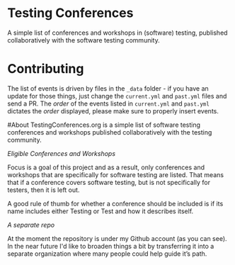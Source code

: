 # Testing Conferences
A simple list of conferences and workshops in (software) testing, published collaboratively with the software testing community.

# Contributing
The list of events is driven by files in the ```_data``` folder - if you have an update for those things, just change the ```current.yml``` and ```past.yml``` files and send a PR. The _order_ of the events listed in ```current.yml``` and ```past.yml``` dictates the _order_ displayed, please make sure to properly insert events.

#About
TestingConferences.org is a simple list of software testing conferences and workshops published collaboratively with the testing community.

_Eligible Conferences and Workshops_

Focus is a goal of this project and as a result, only conferences and workshops that are specifically for software testing are listed. That means that if a conference covers software testing, but is not specifically for testers, then it is left out.

A good rule of thumb for whether a conference should be included is if its name includes either Testing or Test and how it describes itself.

_A separate repo_

At the moment the repository is under my Github account (as you can see). In the near future I'd like to broaden things a bit by transferring it into a separate organization where many people could help guide it’s path.
